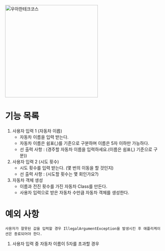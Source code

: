 <p>
    <img src="https://github.com/user-attachments/assets/c811c2be-923e-4134-a7d4-56bd12198910" alt="우아한테크코스" width="300px">
</p>

# 기능 목록

1. 사용자 입력 1 (자동차 이릅)
    - 자동차 이름을 입력 받는다.
    - 자동차 이름은 쉼표(,)를 기준으로 구분하며 이름은 5자 이하만 가능하다.
    - 선 출력 사항 : (경주할 자동차 이름을 입력하세요.(이름은 쉼표(,) 기준으로 구분))
2. 사용자 입력 2 (시도 횟수)
    - 시도 횟수를 입력 받는다. (몇 번의 이동을 할 것인지)
    - 선 출력 사항 : (시도할 횟수는 몇 회인가요?)
3. 자동차 객체 생성
   - 이름과 전진 횟수를 가진 자동차 Class를 만든다.
   - 사용자 입력으로 받은 자동차 수만큼 자동차 객체를 생성한다.

# 예외 사항
`사용자가 잘못된 값을 입력할 경우
IllegalArgumentException을 발생시킨 후
애플리케이션은 종료되어야 한다.`
1. 사용자 입력 중 자동차 이름이 5자를 초과할 경우